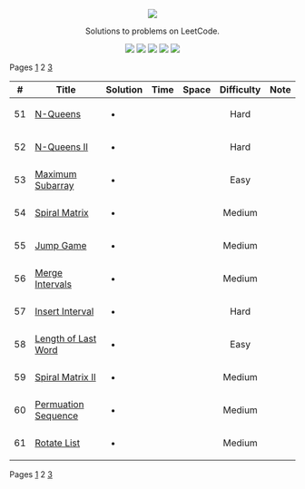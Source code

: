 [CopyrightLicense]:https://github.com/RyanFehr/LeetCode/blob/master/LICENSE
<p align="center">
	<a href="https://leetcode.com/rfehr/"><img src="https://discuss.leetcode.com/assets/uploads/system/site-logo.png?v=qgb1lp804jg" ></a>
</p>
<p align="center">
    Solutions to problems on LeetCode.
</p>
<p align="center">
	<img src="https://img.shields.io/badge/Solved-29/665-blue.svg">
    <img src="https://img.shields.io/badge/Easy-19-brightgreen.svg">
    <img src="https://img.shields.io/badge/Medium-10-yellow.svg">
    <img src="https://img.shields.io/badge/Hard-0-red.svg">
	<img src="https://img.shields.io/badge/Language-Java-orange.svg">
</p>

Pages [1](https://github.com/RyanFehr/LeetCode/blob/master/README.md) 2 [3](https://github.com/RyanFehr/LeetCode/blob/master/indexing/page3.md)

| #  | Title           |  Solution       |  Time           | Space           | Difficulty    | Note
-----|---------------- |:---------------:| --------------- | --------------- |:-------------:| -----
| 51 |[N-Queens](https://leetcode.com/problems/n-queens/description/)| <ul><li></li><ul> | | | Hard | ||
| 52 |[N-Queens II](https://leetcode.com/problems/n-queens-ii/description/)| <ul><li></li><ul> | | | Hard | ||
| 53 |[Maximum Subarray](https://leetcode.com/problems/maximum-subarray/description/)| <ul><li></li><ul> | | | Easy | ||
| 54 |[Spiral Matrix](https://leetcode.com/problems/spiral-matrix/description/)| <ul><li></li><ul> | | | Medium | ||
| 55 |[Jump Game](https://leetcode.com/problems/jump-game/description/)| <ul><li></li><ul> | | | Medium | ||
| 56 |[Merge Intervals](https://leetcode.com/problems/merge-intervals/description/)| <ul><li></li><ul> | | | Medium | ||
| 57 |[Insert Interval](https://leetcode.com/problems/insert-interval/description/)| <ul><li></li><ul> | | | Hard | ||
| 58 |[Length of Last Word](https://leetcode.com/problems/length-of-last-word/description/)| <ul><li></li><ul> | | | Easy | ||
| 59 |[Spiral Matrix II](https://leetcode.com/problems/spiral-matrix-ii/description/)| <ul><li></li><ul> | | | Medium | ||
| 60 |[Permuation Sequence](https://leetcode.com/problems/permutation-sequence/description/)| <ul><li></li><ul> | | | Medium | ||
| 61 |[Rotate List](https://leetcode.com/problems/rotate-list/description/)| <ul><li></li><ul> | | | Medium | ||

Pages [1](https://github.com/RyanFehr/LeetCode/blob/master/README.md) 2 [3](https://github.com/RyanFehr/LeetCode/blob/master/indexing/page3.md)
